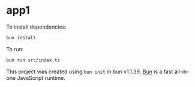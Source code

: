 # app1

To install dependencies:

```bash
bun install
```

To run:

```bash
bun run src/index.ts
```

This project was created using `bun init` in bun v1.1.39. [Bun](https://bun.sh) is a fast all-in-one JavaScript runtime.
